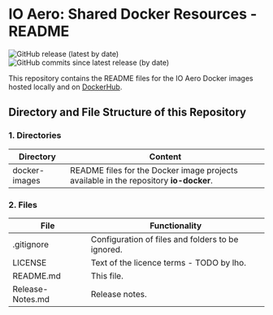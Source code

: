 # IO Aero: Shared Docker Resources - README

![GitHub release (latest by date)](https://img.shields.io/github/v/release/io-aero/io-docker-shared?display_name=22.10.05)
![GitHub commits since latest release (by date)](https://img.shields.io/github/commits-since/io-aero/io-docker-shared/22.10.05)

This repository contains the README files for the IO Aero Docker images hosted locally and on [DockerHub](https://hub.docker.com/orgs/ioaero/repositories).

## Directory and File Structure of this Repository

### 1. Directories

| Directory        | Content                                                                               |
|------------------|---------------------------------------------------------------------------------------|
| docker-images    | README files for the Docker image projects available in the repository **io-docker**. |

### 2. Files

| File                          | Functionality                                                    |
|-------------------------------|------------------------------------------------------------------|
| .gitignore                    | Configuration of files and folders to be ignored.                |
| LICENSE                       | Text of the licence terms - TODO by lho.                         |
| README.md                     | This file.                                                       |
| Release-Notes.md              | Release notes.                                                   |
